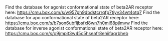 Find the database for agonist conformational state of beta2AR receptor here: 
https://cmu.box.com/s/w957ph9dbdstcrrqfp7tjyv34wt4otq7
Find the database for apo conformational state of beta2AR receptor here: 
https://cmu.box.com/s/b7son6ubfljbsfxl8wn7h0mi68pjlmvw
Find the database for inverse agonist conformational state of beta2AR receptor here: 
https://cmu.box.com/s/o9jmpit3w45c5hseafr8ehiifaqrbheb
